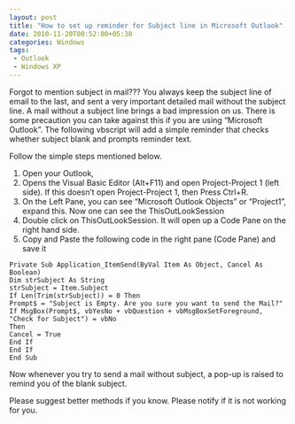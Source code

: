 ```yaml
---
layout: post
title: "How to set up reminder for Subject line in Microsoft Outlook"
date: 2010-11-20T00:52:00+05:30
categories: Windows
tags:
 - Outlook
 - Windows XP
---
```


Forgot to mention subject in mail??? You always keep the subject line of email to the last, and sent a very important detailed mail without the subject line. A mail without a subject line brings a bad impression on us. There is some precaution you can take against this if you are using “Microsoft Outlook”. The following vbscript will add a simple reminder that checks whether subject blank and prompts reminder text.

Follow the simple steps mentioned below.
1. Open your Outlook,
2. Opens the Visual Basic Editor (Alt+F11) and open Project-Project 1 (left side). If this doesn’t open Project-Project 1, then Press Ctrl+R.
3. On the Left Pane, you can see “Microsoft Outlook Objects” or “Project1”, expand this. Now one can see the ThisOutLookSession
4. Double click on ThisOutLookSession. It will open up a Code Pane on the right hand side.
5. Copy and Paste the following code in the right pane (Code Pane) and save it

```
Private Sub Application_ItemSend(ByVal Item As Object, Cancel As Boolean)
Dim strSubject As String
strSubject = Item.Subject
If Len(Trim(strSubject)) = 0 Then
Prompt$ = "Subject is Empty. Are you sure you want to send the Mail?"
If MsgBox(Prompt$, vbYesNo + vbQuestion + vbMsgBoxSetForeground, "Check for Subject") = vbNo
Then
Cancel = True
End If
End If
End Sub
```

Now whenever you try to send a mail without subject, a pop-up is raised to remind you of the blank subject.

Please suggest better methods if you know. Please notify if it is not working for you.

